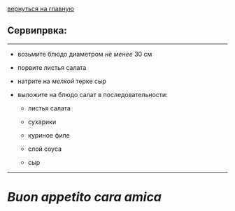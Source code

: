 [ вернуться на главную](./readme.md)
## Сервипрвка:

---

- возьмите блюдо диаметром *не менее* 30 см

- порвите листья салата

- натрите на *мелкой* терке сыр

- выложите на блюдо салат в последовательности:

  - листья салата
  
  - сухарики
  
  - куриное филе
  
  - слой соуса
  
  - сыр

---


# ***Buon appetito cara amica***